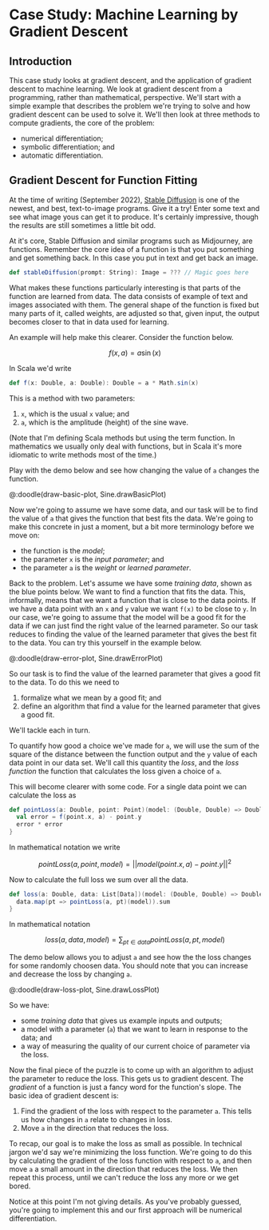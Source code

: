 # Case Study: Machine Learning by Gradient Descent

## Introduction

This case study looks at gradient descent, and the application of gradient descent to machine learning. We look at gradient descent from a programming, rather than mathematical, perspective. We'll start with a simple example that describes the problem we're trying to solve and how gradient descent can be used to solve it. We'll then look at three methods to compute gradients, the core of the problem:

- numerical differentiation;
- symbolic differentiation; and
- automatic differentiation.


## Gradient Descent for Function Fitting

At the time of writing (September 2022), [Stable Diffusion](https://stablediffusionweb.com/) is one of the newest, and best, text-to-image programs. Give it a try! Enter some text and see what image yous can get it to produce. It's certainly impressive, though the results are still sometimes a little bit odd.

At it's core, Stable Diffusion and similar programs such as Midjourney, are functions. Remember the core idea of a function is that you put something and get something back. In this case you put in text and get back an image. 

```scala
def stableDiffusion(prompt: String): Image = ??? // Magic goes here
```

What makes these functions particularly interesting is that parts of the function are learned from data. The data consists of example of text and images associated with them. The general shape of the function is fixed but many parts of it, called weights, are adjusted so that, given input, the output becomes closer to that in data used for learning.

An example will help make this clearer. Consider the function below.

$$f(x, a) = a \sin(x)$$

In Scala we'd write

```scala
def f(x: Double, a: Double): Double = a * Math.sin(x)
```

This is a method with two parameters:

1. `x`, which is the usual `x` value; and
2. `a`, which is the amplitude (height) of the sine wave.

(Note that I'm defining Scala methods but using the term function. In mathematics we usually only deal with functions, but in Scala it's more idiomatic to write methods most of the time.)

Play with the demo below and see how changing the value of `a` changes the function.

@:doodle(draw-basic-plot, Sine.drawBasicPlot)

Now we're going to assume we have some data, and our task will be to find the value of `a` that gives the function that best fits the data. We're going to make this concrete in just a moment, but a bit more terminology before we move on:

- the function is the *model*;
- the parameter `x` is the *input parameter*; and
- the parameter `a` is the *weight* or *learned parameter*.

Back to the problem. Let's assume we have some *training data*, shown as the blue points below. We want to find a function that fits the data. This, informally, means that we want a function that is close to the data points. If we have a data point with an `x` and `y` value we want `f(x)` to be close to `y`. In our case, we're going to assume that the model will be a good fit for the data if we can just find the right value of the learned parameter. So our task reduces to finding the value of the learned parameter that gives the best fit to the data. You can try this yourself in the example below.

@:doodle(draw-error-plot, Sine.drawErrorPlot)

So our task is to find the value of the learned parameter that gives a good fit to the data. To do this we need to

1. formalize what we mean by a good fit; and
2. define an algorithm that find a value for the learned parameter that gives a good fit.

We'll tackle each in turn. 

To quantify how good a choice we've made for `a`, we will use the sum of the square of the distance between the function output and the `y` value of each data point in our data set. We'll call this quantity the *loss*, and the *loss function* the function that calculates the loss given a choice of `a`. 

This will become clearer with some code. For a single data point we can calculate the loss as

```scala
def pointLoss(a: Double, point: Point)(model: (Double, Double) => Double): Double = {
  val error = f(point.x, a) - point.y
  error * error
}
```

In mathematical notation we write

$$pointLoss(a, point, model) = || model(point.x, a) - point.y ||^2$$

Now to calculate the full loss we sum over all the data.

```scala
def loss(a: Double, data: List[Data])(model: (Double, Double) => Double): Double = {
  data.map(pt => pointLoss(a, pt)(model)).sum
}
```

In mathematical notation

$$ loss(a, data, model) = \sum_{pt \in data}pointLoss(a, pt, model)$$

The demo below allows you to adjust `a` and see how the the loss changes for some randomly choosen data. You should note that you can increase and decrease the loss by changing `a`.

@:doodle(draw-loss-plot, Sine.drawLossPlot)

So we have:

- some *training data* that gives us example inputs and outputs;
- a model with a parameter (`a`) that we want to learn in response to the data; and
- a way of measuring the quality of our current choice of parameter via the loss.

Now the final piece of the puzzle is to come up with an algorithm to adjust the parameter to reduce the loss. This gets us to gradient descent. The *gradient* of a function is just a fancy word for the function's slope. The basic idea of gradient descent is:

1. Find the gradient of the loss with respect to the parameter `a`. This tells us how changes in `a` relate to changes in loss.
2. Move `a` in the direction that reduces the loss.


To recap, our goal is to make the loss as small as possible. In technical jargon we'd say we're minimizing the loss function. We're going to do this by calculating the gradient of the loss function with respect to `a`, and then move `a` a small amount in the direction that reduces the loss. We then repeat this process, until we can't reduce the loss any more or we get bored.

Notice at this point I'm not giving details. As you've probably guessed, you're going to implement this and our first approach will be numerical differentiation.
